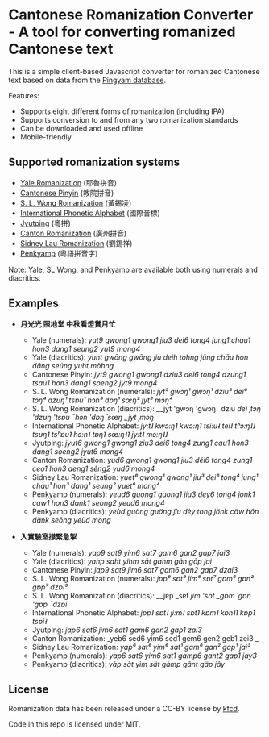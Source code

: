 # Cantonese Romanization Converter - A tool for converting romanized Cantonese text

This is a simple client-based Javascript converter for romanized Cantonese text based on data from the [Pingyam database](https://github.com/kfcd/pingyam).

Features:

* Supports eight different forms of romanization (including IPA)
* Supports conversion to and from any two romanization standards
* Can be downloaded and used offline
* Mobile-friendly

## Supported romanization systems

* [Yale Romanization](https://en.wikipedia.org/wiki/Yale_romanization_of_Cantonese) (耶魯拼音)
* [Cantonese Pinyin](https://en.wikipedia.org/wiki/Cantonese_Pinyin) (教院拼音)
* [S. L. Wong Romanization](https://en.wikipedia.org/wiki/S._L._Wong_(romanisation)) (黃錫凌)
* [International Phonetic Alphabet](https://en.wikipedia.org/wiki/International_Phonetic_Alphabet) (國際音標)
* [Jyutping](https://en.wikipedia.org/wiki/Jyutping) (粵拼)
* [Canton Romanization](https://en.wikipedia.org/wiki/Guangdong_Romanization#Cantonese) (廣州拼音)
* [Sidney Lau Romanization](https://en.wikipedia.org/wiki/Sidney_Lau_romanisation) (劉錫祥)
* [Penkyamp](http://cantonese.wikia.com/wiki/Penkyamp) (粵語拼音字)

Note: Yale, SL Wong, and Penkyamp are available both using numerals and diacritics.

## Examples

* **月光光 照地堂 中秋看燈賞月忙**
  * Yale (numerals): _yut9 gwong1 gwong1 jiu3 dei6 tong4 jung1 chau1 hon3 dang1 seung2 yut9 mong4_
  * Yale (diacritics): _yuht gwōng gwōng jiu deih tòhng jūng chāu hon dāng seúng yuht mòhng_
  * Cantonese Pinyin: _jyt9 gwong1 gwong1 dziu3 dei6 tong4 dzung1 tsau1 hon3 dang1 soeng2 jyt9 mong4_
  * S. L. Wong Romanization (numerals): _jyt⁹ gwɔŋ¹ gwɔŋ¹ dziu³ dei⁶ tɔŋ⁴ dzʊŋ¹ tsɐu¹ hɔn³ dɐŋ¹ sœŋ² jyt⁹ mɔŋ⁴_
  * S. L. Wong Romanization (diacritics): _\_jyt 'gwɔŋ 'gwɔŋ ¯dziu _dei ˌtɔŋ 'dzʊŋ 'tsɐu ¯hɔn 'dɐŋ ´sœŋ \_jyt ˌmɔŋ_
  * International Phonetic Alphabet: _jy:t˨ kwɔ:ŋ˥ kwɔ:ŋ˥ tsi:u˧ tei˨ tʰɔ:ŋ˨˩ tsʊŋ˥ tsʰɐu˥ hɔ:n˧ tɐŋ˥ sœ:ŋ˧˥ jy:t˨ mɔ:ŋ˨˩_
  * Jyutping: _jyut6 gwong1 gwong1 ziu3 dei6 tong4 zung1 cau1 hon3 dang1 soeng2 jyut6 mong4_
  * Canton Romanization: _yud6 gwong1 gwong1 jiu3 déi6 tong4 zung1 ceo1 hon3 deng1 sêng2 yud6 mong4_
  * Sidney Lau Romanization: _yuet⁶ gwong¹ gwong¹ jiu³ dei⁶ tong⁴ jung¹ chau¹ hon³ dang¹ seung² yuet⁶ mong⁴_
  * Penkyamp (numerals): _yeud6 guong1 guong1 jiu3 dey6 tong4 jonk1 caw1 hon3 dank1 seong2 yeud6 mong4_
  * Penkyamp (diacritics): _yeùd guöng guöng jîu dèy tong jönk cäw hôn dänk seõng yeùd mong_

* **入實驗室㩒緊急掣**
  * Yale (numerals): _yap9 sat9 yim6 sat7 gam6 gan2 gap7 jai3_
  * Yale (diacritics): _yahp saht yihm sāt gahm gán gāp jai_
  * Cantonese Pinyin: _jap9 sat9 jim6 sat7 gam6 gan2 gap7 dzai3_
  * S. L. Wong Romanization (numerals): _jɐp⁹ sɐt⁹ jim⁶ sɐt⁷ gɐm⁶ gɐn² gɐp⁷ dzɐi³_
  * S. L. Wong Romanization (diacritics): _\_jɐp _sɐt _jim 'sɐt \_gɐm ´gɐn 'gɐp ¯dzɐi_
  * International Phonetic Alphabet: _jɐp˨ sɐt˨ ji:m˨ sɐt˥ kɐm˨ kɐn˧˥ kɐp˥ tsɐi˧_
  * Jyutping: _jap6 sat6 jim6 sat1 gam6 gan2 gap1 zai3_
  * Canton Romanization: _yeb6 sed6 yim6 sed1 gem6 gen2 geb1 zei3 _
  * Sidney Lau Romanization: _yap⁶ sat⁶ yim⁶ sat¹ gam⁶ gan² gap¹ jai³_
  * Penkyamp (numerals): _yap6 sat6 yim6 sat1 gamp6 gant2 gap1 jay3_
  * Penkyamp (diacritics): _yàp sàt yìm sät gàmp gãnt gäp jây_

## License

Romanization data has been released under a CC-BY license by [kfcd](https://github.com/kfcd/).

Code in this repo is licensed under MIT.
